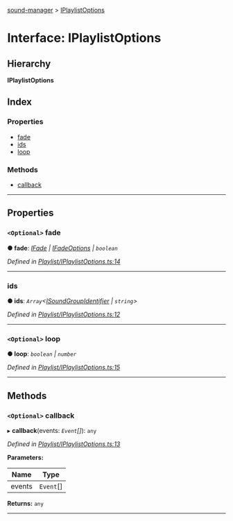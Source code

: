 [sound-manager](../README.md) > [IPlaylistOptions](../interfaces/iplaylistoptions.md)

# Interface: IPlaylistOptions

## Hierarchy

**IPlaylistOptions**

## Index

### Properties

* [fade](iplaylistoptions.md#fade)
* [ids](iplaylistoptions.md#ids)
* [loop](iplaylistoptions.md#loop)

### Methods

* [callback](iplaylistoptions.md#callback)

---

## Properties

<a id="fade"></a>

### `<Optional>` fade

**● fade**: *[IFade](ifade.md) | [IFadeOptions](ifadeoptions.md) | `boolean`*

*Defined in [Playlist/IPlaylistOptions.ts:14](https://github.com/furkleindustries/sound-manager/blob/5232f22/src/Playlist/IPlaylistOptions.ts#L14)*

___
<a id="ids"></a>

###  ids

**● ids**: *`Array`<[ISoundGroupIdentifier](isoundgroupidentifier.md) | `string`>*

*Defined in [Playlist/IPlaylistOptions.ts:12](https://github.com/furkleindustries/sound-manager/blob/5232f22/src/Playlist/IPlaylistOptions.ts#L12)*

___
<a id="loop"></a>

### `<Optional>` loop

**● loop**: *`boolean` | `number`*

*Defined in [Playlist/IPlaylistOptions.ts:15](https://github.com/furkleindustries/sound-manager/blob/5232f22/src/Playlist/IPlaylistOptions.ts#L15)*

___

## Methods

<a id="callback"></a>

### `<Optional>` callback

▸ **callback**(events: *`Event`[]*): `any`

*Defined in [Playlist/IPlaylistOptions.ts:13](https://github.com/furkleindustries/sound-manager/blob/5232f22/src/Playlist/IPlaylistOptions.ts#L13)*

**Parameters:**

| Name | Type |
| ------ | ------ |
| events | `Event`[] |

**Returns:** `any`

___

